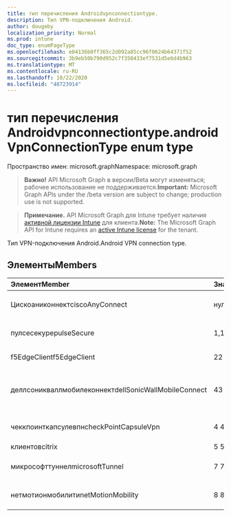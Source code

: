 ```yaml
---
title: тип перечисления Androidvpnconnectiontype.
description: Тип VPN-подключения Android.
author: dougeby
localization_priority: Normal
ms.prod: intune
doc_type: enumPageType
ms.openlocfilehash: e04136b0ff365c2d092a85cc96f0624b64371f52
ms.sourcegitcommit: 3b9eb50b790d952c7f350433ef7531d5e6d4b963
ms.translationtype: MT
ms.contentlocale: ru-RU
ms.lasthandoff: 10/22/2020
ms.locfileid: "48723914"
---
```

# <a name="androidvpnconnectiontype-enum-type"></a><span data-ttu-id="3f1c2-103">тип перечисления Androidvpnconnectiontype.</span><span class="sxs-lookup"><span data-stu-id="3f1c2-103">androidVpnConnectionType enum type</span></span>

<span data-ttu-id="3f1c2-104">Пространство имен: microsoft.graph</span><span class="sxs-lookup"><span data-stu-id="3f1c2-104">Namespace: microsoft.graph</span></span>

> <span data-ttu-id="3f1c2-105">**Важно!** API Microsoft Graph в версии/Beta могут изменяться; рабочее использование не поддерживается.</span><span class="sxs-lookup"><span data-stu-id="3f1c2-105">**Important:** Microsoft Graph APIs under the /beta version are subject to change; production use is not supported.</span></span>

> <span data-ttu-id="3f1c2-106">**Примечание.** API Microsoft Graph для Intune требует наличия [активной лицензии Intune](https://go.microsoft.com/fwlink/?linkid=839381) для клиента.</span><span class="sxs-lookup"><span data-stu-id="3f1c2-106">**Note:** The Microsoft Graph API for Intune requires an [active Intune license](https://go.microsoft.com/fwlink/?linkid=839381) for the tenant.</span></span>

<span data-ttu-id="3f1c2-107">Тип VPN-подключения Android.</span><span class="sxs-lookup"><span data-stu-id="3f1c2-107">Android VPN connection type.</span></span>

## <a name="members"></a><span data-ttu-id="3f1c2-108">Элементы</span><span class="sxs-lookup"><span data-stu-id="3f1c2-108">Members</span></span>
|<span data-ttu-id="3f1c2-109">Элемент</span><span class="sxs-lookup"><span data-stu-id="3f1c2-109">Member</span></span>|<span data-ttu-id="3f1c2-110">Значение</span><span class="sxs-lookup"><span data-stu-id="3f1c2-110">Value</span></span>|<span data-ttu-id="3f1c2-111">Описание</span><span class="sxs-lookup"><span data-stu-id="3f1c2-111">Description</span></span>|
|:---|:---|:---|
|<span data-ttu-id="3f1c2-112">Цискоаниконнект</span><span class="sxs-lookup"><span data-stu-id="3f1c2-112">ciscoAnyConnect</span></span>|<span data-ttu-id="3f1c2-113">нуль</span><span class="sxs-lookup"><span data-stu-id="3f1c2-113">0</span></span>|<span data-ttu-id="3f1c2-114">Cisco Аниконнект.</span><span class="sxs-lookup"><span data-stu-id="3f1c2-114">Cisco AnyConnect.</span></span>|
|<span data-ttu-id="3f1c2-115">пулсесекуре</span><span class="sxs-lookup"><span data-stu-id="3f1c2-115">pulseSecure</span></span>|<span data-ttu-id="3f1c2-116">1,1</span><span class="sxs-lookup"><span data-stu-id="3f1c2-116">1</span></span>|<span data-ttu-id="3f1c2-117">Безопасный импульс.</span><span class="sxs-lookup"><span data-stu-id="3f1c2-117">Pulse Secure.</span></span>|
|<span data-ttu-id="3f1c2-118">f5EdgeClient</span><span class="sxs-lookup"><span data-stu-id="3f1c2-118">f5EdgeClient</span></span>|<span data-ttu-id="3f1c2-119">2</span><span class="sxs-lookup"><span data-stu-id="3f1c2-119">2</span></span>|<span data-ttu-id="3f1c2-120">Пограничный клиент F5.</span><span class="sxs-lookup"><span data-stu-id="3f1c2-120">F5 Edge Client.</span></span>|
|<span data-ttu-id="3f1c2-121">деллсоникваллмобилеконнект</span><span class="sxs-lookup"><span data-stu-id="3f1c2-121">dellSonicWallMobileConnect</span></span>|<span data-ttu-id="3f1c2-122">4</span><span class="sxs-lookup"><span data-stu-id="3f1c2-122">3</span></span>|<span data-ttu-id="3f1c2-123">Мобильное подключение Dell Сониквалл.</span><span class="sxs-lookup"><span data-stu-id="3f1c2-123">Dell SonicWALL Mobile Connection.</span></span>|
|<span data-ttu-id="3f1c2-124">чеккпоинткапсулевпн</span><span class="sxs-lookup"><span data-stu-id="3f1c2-124">checkPointCapsuleVpn</span></span>|<span data-ttu-id="3f1c2-125">4 </span><span class="sxs-lookup"><span data-stu-id="3f1c2-125">4</span></span>|<span data-ttu-id="3f1c2-126">Проверка покапсулы VPN.</span><span class="sxs-lookup"><span data-stu-id="3f1c2-126">Check Point Capsule VPN.</span></span>|
|<span data-ttu-id="3f1c2-127">клиентов</span><span class="sxs-lookup"><span data-stu-id="3f1c2-127">citrix</span></span>|<span data-ttu-id="3f1c2-128">5 </span><span class="sxs-lookup"><span data-stu-id="3f1c2-128">5</span></span>|<span data-ttu-id="3f1c2-129">Клиентов</span><span class="sxs-lookup"><span data-stu-id="3f1c2-129">Citrix</span></span>|
|<span data-ttu-id="3f1c2-130">микрософттуннел</span><span class="sxs-lookup"><span data-stu-id="3f1c2-130">microsoftTunnel</span></span>|<span data-ttu-id="3f1c2-131">7 </span><span class="sxs-lookup"><span data-stu-id="3f1c2-131">7</span></span>|<span data-ttu-id="3f1c2-132">Туннель Microsoft.</span><span class="sxs-lookup"><span data-stu-id="3f1c2-132">Microsoft Tunnel.</span></span>|
|<span data-ttu-id="3f1c2-133">нетмотионмобилити</span><span class="sxs-lookup"><span data-stu-id="3f1c2-133">netMotionMobility</span></span>|<span data-ttu-id="3f1c2-134">8 </span><span class="sxs-lookup"><span data-stu-id="3f1c2-134">8</span></span>|<span data-ttu-id="3f1c2-135">Мобильность Нетмотион.</span><span class="sxs-lookup"><span data-stu-id="3f1c2-135">NetMotion Mobility.</span></span>|





